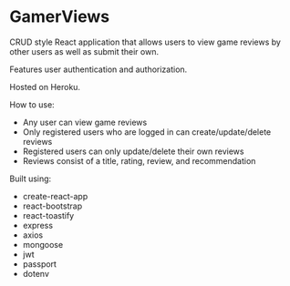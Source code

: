 ﻿# GamerViews

CRUD style React application that allows users to view game reviews by other users as well as submit their own.

Features user authentication and authorization.

Hosted on Heroku.

How to use:

- Any user can view game reviews
- Only registered users who are logged in can create/update/delete reviews
- Registered users can only update/delete their own reviews
- Reviews consist of a title, rating, review, and recommendation

Built using:

- create-react-app
- react-bootstrap
- react-toastify
- express
- axios
- mongoose
- jwt
- passport
- dotenv
